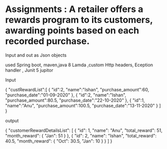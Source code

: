 # Assignments : A retailer offers a rewards program to its customers, awarding points based on each recorded purchase.

Input and out as Json objects

used Spring boot, maven,java 8 Lamda ,custom Http headers, Eception handler , Junit 5 jupitor

Input 

{
       "custRewardList":[
                                   {
                    "id":2,
                    "name":"Ishan",
                    "purchase_amount":60,
                    "purchase_date":"01-09-2020"
                 },
                  {
                    "id":2,
                    "name":"Ishan",
                    "purchase_amount":80.5,
                    "purchase_date":"22-10-2020"
                 },
                  {
                    "id":1,
                    "name":"Anu",
                    "purchase_amount":100.5,
                    "purchase_date":"13-11-2020"
                 }
    	] 
  }
  
  
  output
  
  {
    "customerRewardDetailsList": [
        {
            "id": 1,
            "name": "Anu",
            "total_reward": 51,
            "month_reward": {
                "Jan": 51
            }
        },
        {
            "id": 2,
            "name": "Ishan",
            "total_reward": 40.5,
            "month_reward": {
                "Oct": 30.5,
                "Jan": 10
            }
        }
    ]
}
